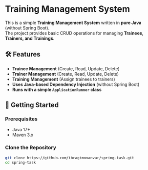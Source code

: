 # Training Management System

This is a simple **Training Management System** written in **pure Java** (without Spring Boot).  
The project provides basic CRUD operations for managing **Trainees, Trainers, and Trainings**.

## 🛠️ Features
- **Trainee Management** (Create, Read, Update, Delete)
- **Trainer Management** (Create, Read, Update, Delete)
- **Training Management** (Assign trainees to trainers)
- **Uses Java-based Dependency Injection** (without Spring Boot)
- **Runs with a simple `ApplicationRunner` class**

## 🚀 Getting Started

### Prerequisites
- Java 17+
- Maven 3.x

### Clone the Repository
```sh
git clone https://github.com/ibragimovanvar/spring-task.git
cd spring-task
